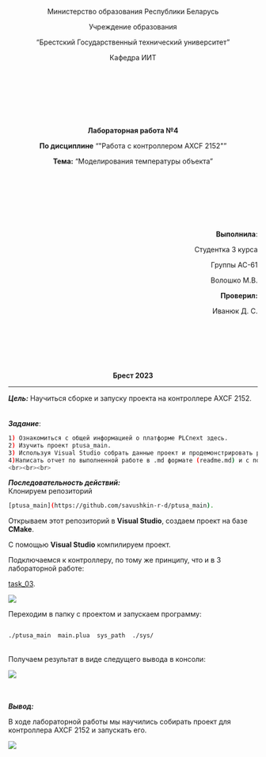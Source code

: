 <p align="center">Министерство образования Республики Беларусь</p>
<p align="center">Учреждение образования</p>
<p align="center">“Брестский Государственный технический университет”</p>
<p align="center">Кафедра ИИТ</p>
<br><br><br><br><br><br>
<p align="center"><strong>Лабораторная работа №4</strong></p>
<p align="center"><strong>По дисциплине</strong> “"Работа с контроллером AXCF 2152"”</p>
<p align="center"><strong>Тема:</strong> “Моделирования температуры объекта”</p>
<br><br><br><br><br><br>
<p align="right"><strong>Выполнила</strong>:</p>
<p align="right">Студентка 3 курса</p>
<p align="right">Группы АС-61</p>
<p align="right">Волошко М.В.</p>
<p align="right"><strong>Проверил:</strong></p>
<p align="right">Иванюк Д. С.</p>
<br><br><br><br><br>
<p align="center"><strong>Брест 2023</strong></p>

---
***Цель:***
Научиться сборке и запуску проекта на контроллере AXCF 2152.
<br><br><br>
***Задание***:
``` bash
1) Ознакомиться с общей информацией о платформе PLCnext здесь.
2) Изучить проект ptusa_main.
3) Используя Visual Studio собрать данные проект и продемонстрировать работоспособность на тестовом контроллере.
4)Написать отчет по выполненной работе в .md формате (readme.md) и с помощью pull request разместить его в следующем каталоге: trunk\as000xxyy\task_04\doc.
<br><br><br>
```

***Последовательность действий:***
<br>
Клонируем репозиторий <br>

``` bash
[ptusa_main](https://github.com/savushkin-r-d/ptusa_main).
```
<p>Открываем этот репозиторий в <strong>Visual Studio</strong>, создаем проект на базе <strong>CMake</strong>.</p>
<p>С помощью <strong>Visual Studio</strong>  компилируем проект.</p> 
<p>Подключаемся к контроллеру, по тому же принципу, что и в 3 лабораторной работе: </p>

[task_03](../../task_03/doc/readme.md).
<br>

![](images/expl.png)
<br>

Переходим в папку с проектом и запускаем программу:<br>

``` bash

./ptusa_main  main.plua  sys_path  ./sys/

```

<br>
Получаем результат в виде следущего вывода в консоли: <br>

![](../../images/laba4.png)


<br><br>
<strong><em>Вывод:</em></strong>
<p>В ходе лабораторной работы мы научились собирать проект для контроллера AXCF 2152 и запускать его. </p>

![](../../images/we.png)